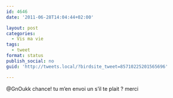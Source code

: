 ```yaml
---
id: 4646
date: '2011-06-28T14:04:44+02:00'

layout: post
categories:
  - Vis ma vie
tags:
  - tweet
format: status
publish_social: no
guid: 'http://tweets.local/?birdsite_tweet=85710225201565696'

---
```


@GnOukk chance! tu m’en envoi un s’il te plait ? merci